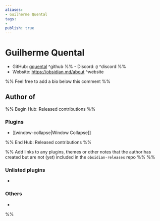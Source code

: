 ```yaml
---
aliases:
- Guilherme Quental
tags: 
- 
publish: true
---
```


# Guilherme Quental

- GitHub: [gquental](https://github.com/gquental/) ^github
%% - Discord: `@` ^discord %%
- Website: <https://obsidian.md/about> ^website
<!-- - [[Publish sites|Publish site]]: ^publish -->

%% Feel free to add a bio below this comment %%


## Author of

%% Begin Hub: Released contributions %%
### Plugins
- [[window-collapse|Window Collapse]]

%% End Hub: Released contributions %%

%% Add links to any plugins, themes or other notes that the author has created but are not (yet) included in the `obsidian-releases` repo %%
%%
### Unlisted plugins

- 

### Others

- 
%%

<!--
## Sponsor this author

- [[GitHub sponsors]]: [Sponsor @gquental on GitHub Sponsors](https://github.com/sponsors/gquental) ^github-sponsor
- [[Buy me a coffee]]: ^buy-me-a-coffee
- [[PayPal]]: ^paypal
- [[Patreon]]: ^patreon

-->

<!--
## Follow this author

- [[YouTube Channels|On YouTube]]: ^youtube
- Twitter: ^twitter
- ...
-->